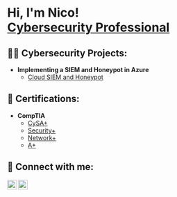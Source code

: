 <h1>Hi, I'm Nico! <br/><a href="https://www.linkedin.com/in/nicolas-a-sanchez/">Cybersecurity Professional</a></h1>

<h2>👨‍💻 Cybersecurity Projects:</h2>

- <b>Implementing a SIEM and Honeypot in Azure</b>
  - [Cloud SIEM and Honeypot](https://github.com/nicoSec/AzureSIEMLab)

<h2>📄 Certifications:</h2>

- <b>CompTIA</b>
  - [CySA+](https://drive.google.com/file/d/12kycakf6wBi7EwGyzZh7a3VykVn1DTSp/view?usp=drive_link)
  - [Security+](https://drive.google.com/file/d/13xr1Gu63yLUsdt_KXonVHlZh73C34Rwp/view?usp=drive_link)
  - [Network+](https://drive.google.com/file/d/1ayGek6tFMo4yWCVEWXm0arlgYvka7Fx4/view?usp=drive_link)
  - [A+](https://drive.google.com/file/d/1EnW4QMqcO0XspMSFzPvd-k_JjJ181YKp/view?usp=drive_link)


<h2> 🤳 Connect with me:</h2>

[<img align="left" alt="JoshMadakor | LinkedIn" width="22px" src="https://cdn.jsdelivr.net/npm/simple-icons@v3/icons/linkedin.svg" />][linkedin]
[<img align="left" alt="JoshMadakor | Instagram" width="22px" src="https://cdn.jsdelivr.net/npm/simple-icons@v3/icons/instagram.svg" />][instagram]

[instagram]: https://www.instagram.com/
[linkedin]: https://linkedin.com/in/nicolas-a-sanchez/
